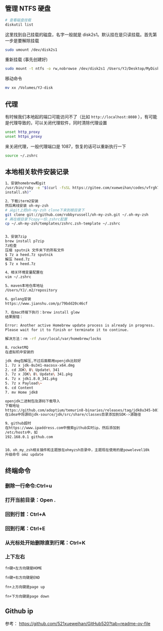 
```toc

```

## 管理 NTFS 硬盘

```sh
# 查看磁盘挂载
diskutil list
```

这里找到自己挂载的磁盘，名字一般就是 disk2s1。默认挂在是只读挂载。首先第一步是要解除挂载

```sh
sudo umount /dev/disk2s1
```

重新挂载 (事先创建好)

```sh
sudo mount -t ntfs -o rw,nobrowse /dev/disk2s1 /Users/YJ/Desktop/MyDisk
```

移动命令

```bash
mv xx /Volumes/YJ-disk
```


## 代理

有时候我们本地起的端口可能访问不了（比如 `http://localhost:8080` ），有可能是代理导致的，可以关闭代理软件，同时清除代理设置

```sh
unset http_proxy  
unset https_proxy
```
来关闭代理，一般代理端口是 1087，恢复的话可以重新执行一下

```bash
source ~/.zshrc
```




## 本地相关软件安装记录

```sh
1、安装homebrew和git
/usr/bin/ruby -e "$(curl -fsSL https://gitee.com/xueweihan/codes/vfrgh7z8qcjlx1ubwt6nk71/raw\?blob_name\=brew_
install.sh)"

2、下载iterm2安装
然后离线安装 oh-my-zsh
# 从git上把oh-my-zsh clone下来到根目录下
git clone git://github.com/robbyrussell/oh-my-zsh.git ~/.oh-my-zsh
# 再在根目录下copy一份.zshrc配置
cp ~/.oh-my-zsh/templates/zshrc.zsh-template ~/.zshrc


3、安装7zip
brew install p7zip
7z检查
压缩 sputnik 文件夹下的所有文件
$ 7z a heed.7z sputnik
解压 heed.7z
$ 7z x heed.7z

4、相关环境变量配置在
vim ~/.zshrc

5、maven本地仓库地址
/Users/YJ/.m2/repository

6、golang安装
https://www.jianshu.com/p/79bdd20c46cf

7、在mac终端下执行：brew install glew
结果报错：

Error: Another active Homebrew update process is already in progress.
Please wait for it to finish or terminate it to continue.

解决方法：rm -rf /usr/local/var/homebrew/locks

8、rocketMQ
在虚拟机中安装的

jdk dmg包解压,不过后面都用openjdk比较好
1. 7z x jdk-8u341-macosx-x64.dmg
2. cd JDK\ 8\ Update\ 341
3. 7z x JDK\ 8\ Update\ 341.pkg
4. 7z x jdk1.8.0_341.pkg
5. 7z x Payload\~
6. cd Content
7. mv Home jdk8

openjdk二进制包及源码下载导入
下载地址
https://github.com/adoptium/temurin8-binaries/releases/tag/jdk8u345-b01
在idea中将源码jdk-source/jdk/src/share/classes目录添加到SDK->源路径

9、github超时
在https://www.ipaddress.com中搜索github实时ip，然后添加到
/etc/hosts中，如
192.168.0.1 github.com


10、oh_my_zsh相关插件和主题放在ohmyzsh目录中，主题现在使用的是powelevel10k
升级命令 omz update
```


## 终端命令

### 删除一行命令:Ctrl+u

### 打开当前目录：Open . 

### 回到行首：Ctrl+A

### 回到行尾：Ctrl+E

### 从光标处开始删除直到行尾：Ctrl+K

### 上下左右

```
fn键+左方向键是HOME

fn键+右方向键是END

fn+上方向键是page up

fn+下方向键是page down
```


## Github ip

参考： https://github.com/521xueweihan/GitHub520?tab=readme-ov-file


